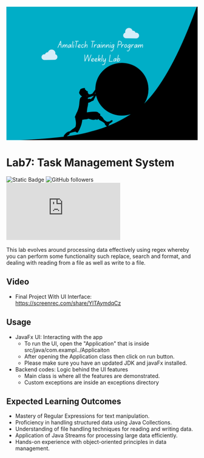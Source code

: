 [//]: # (![challenge banner]&#40;image/amaliTechLab.webp&#41;)
<img src="src/main/webapp/static/image/AmalitTech.png" alt="drawing" style="height:350px; width: 1000px"/>
# Lab7: Task Management System

![Static Badge](https://img.shields.io/badge/Framework_used-0-green?style=flat)
![GitHub followers](https://img.shields.io/github/followers/karangwaajika)
![GitHub file size in bytes](https://img.shields.io/github/size/karangwaajika/codeOfAfrica-challenges/index.html)


This lab evolves around processing data effectively using regex whereby 
you can perform some functionality such replace, search and format, and
dealing with reading from a file as well as write to a file.

## Video

* Final Project With UI Interface: https://screenrec.com/share/YlTAymdqCz

## Usage

* JavaFx UI: Interacting with the app
    - To run the UI, open the "Application" that is inside src/java/com.exampl../Applicaiton
    - After opening the Application class then click on run button.
    - Please make sure you have an updated JDK and javaFx installed.
* Backend codes: Logic behind the UI features
    - Main class is where all the features are demonstrated.
    - Custom exceptions are inside an exceptions directory

## Expected Learning Outcomes

- Mastery of Regular Expressions for text manipulation.
- Proficiency in handling structured data using Java Collections.
- Understanding of file handling techniques for reading and writing data.
- Application of Java Streams for processing large data efficiently.
- Hands-on experience with object-oriented principles in data management.
